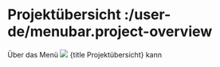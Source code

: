 # Projektübersicht :/user-de/menubar.project-overview

Über das Menü ![](map-24px.svg) {title Projektübersicht} kann 
